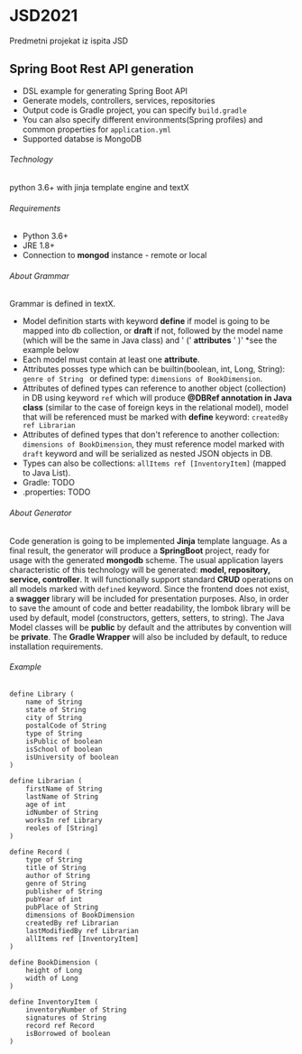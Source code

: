 # JSD2021
Predmetni projekat iz ispita JSD

## Spring Boot Rest API generation

- DSL example for generating Spring Boot API
- Generate models, controllers, services, repositories 
- Output code is Gradle project, you can specify `build.gradle`
- You can also specify different environments(Spring profiles) and common properties for `application.yml`
- Supported databse is MongoDB


###### Technology
python 3.6+ with jinja template engine and textX


###### Requirements
 - Python 3.6+
 - JRE 1.8+
 - Connection to **mongod** instance - remote or local


###### About Grammar

Grammar is defined in textX.
- Model definition starts with keyword **define** if model is going to be mapped into db collection, or **draft** if not, followed by the model name (which will be the same in Java class) and ' (' **attributes** ' )' *see the example below
- Each model must contain at least one **attribute**.
- Attributes posses type which can be builtin(boolean, int, Long, String): ```genre of String ``` or defined type: ```dimensions of BookDimension```.
- Attributes of defined types can reference to another object (collection) in DB using keyword ```ref``` which will produce **@DBRef annotation in Java class** (similar to the case of foreign keys in the relational model), model that will be referenced must be marked with **define** keyword: ```createdBy ref Librarian```
- Attributes of defined types that don't reference to another collection: ```dimensions of BookDimension```, they must reference model marked with ```draft``` keyword and will be serialized as nested JSON objects in DB.
- Types can also be collections: ```allItems ref [InventoryItem]``` (mapped to Java List).
- Gradle: TODO
- .properties: TODO


###### About Generator

Code generation is going to be implemented **Jinja** template language.
As a final result, the generator will produce a **SpringBoot** project, ready for usage with the generated **mongodb** scheme.
The usual application layers characteristic of this technology will be generated: **model, repository, service, controller**.
It will functionally support standard **CRUD** operations on all models marked with ```defined``` keyword.
Since the frontend does not exist, a **swagger** library will be included for presentation purposes.
Also, in order to save the amount of code and better readability, the lombok library will be used by default, model (constructors, getters, setters, to string).
The Java Model classes will be **public** by default and the attributes by convention will be **private**.
The **Gradle Wrapper** will also be included by default, to reduce installation requirements.


###### Example

```
define Library (
    name of String
    state of String
    city of String
    postalCode of String
    type of String
    isPublic of boolean
    isSchool of boolean
    isUniversity of boolean
)

define Librarian (
    firstName of String
    lastName of String
    age of int
    idNumber of String
    worksIn ref Library
    reoles of [String]
)

define Record (
    type of String
    title of String
    author of String
    genre of String
    publisher of String
    pubYear of int
    pubPlace of String
    dimensions of BookDimension
    createdBy ref Librarian
    lastModifiedBy ref Librarian
    allItems ref [InventoryItem]
)

define BookDimension (
    height of Long
    width of Long
)

define InventoryItem (
    inventoryNumber of String
    signatures of String
    record ref Record
    isBorrowed of boolean
)
```


